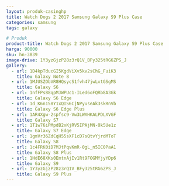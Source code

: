 ```yaml
---
layout: produk-casinghp
title: Watch Dogs 2 2017 Samsung Galaxy S9 Plus Case
categories: samsung
tags: galaxy

# Produk
product-title: Watch Dogs 2 2017 Samsung Galaxy S9 Plus Case
harga: 90000
sku: hn-3839
image-drive: 1Y3yzGjzP28z3rQ1V_BFy325tRG6ZPS_J
gallery:
  - url: 1D4kpTducGI5KgdViXv5kv2sChG_FuiK3
    title: Galaxy Note 8
  - url: 1MJUSZObVR8HQsycS1fvh47jwLxtGSgMS
    title: Galaxy S6
  - url: 1nfFPs88qpMJWPUc1-ILed6oFQRb8A3Gk
    title: Galaxy S6 Edge
  - url: 1d_K6n158Y1xQIS6CjNPyuseAk3skRnVb
    title: Galaxy S6 Edge Plus
  - url: 1AR4Xgw-2spfsc9-Vw3LWXHKALPDLXVGF
    title: Galaxy S7
  - url: 1T1w76iPMpdB2xKjRV5IPAjMN-Ok5Ue1z
    title: Galaxy S7 Edge
  - url: 1gmVr36ZdCqH55sXF1cD7sQtvYjrdMToT
    title: Galaxy S8
  - url: 1c4FRK0iD7MJtPqvKmR-0gL_n5IC0PaA1
    title: Galaxy S8 Plus
  - url: 1HdE68XKs0EmtnAjIv1Rt9FOGMYjyYDp6
    title: Galaxy S9
  - url: 1Y3yzGjzP28z3rQ1V_BFy325tRG6ZPS_J
    title: Galaxy S9 Plus
---
```

